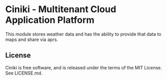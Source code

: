Ciniki - Multitenant Cloud Application Platform
===============================================

This module stores weather data and has the ability to provide that data to maps and share via aprs.

License
-------
Ciniki is free software, and is released under the terms of the MIT License. See LICENSE.md.
